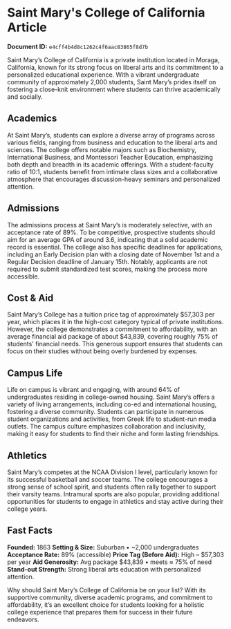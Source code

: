 # Saint Mary's College of California Article

**Document ID:** `e4cff4b4d8c1262c4f6aac83865f8d7b`

Saint Mary’s College of California is a private institution located in Moraga, California, known for its strong focus on liberal arts and its commitment to a personalized educational experience. With a vibrant undergraduate community of approximately 2,000 students, Saint Mary’s prides itself on fostering a close-knit environment where students can thrive academically and socially.

## Academics
At Saint Mary’s, students can explore a diverse array of programs across various fields, ranging from business and education to the liberal arts and sciences. The college offers notable majors such as Biochemistry, International Business, and Montessori Teacher Education, emphasizing both depth and breadth in its academic offerings. With a student-faculty ratio of 10:1, students benefit from intimate class sizes and a collaborative atmosphere that encourages discussion-heavy seminars and personalized attention.

## Admissions
The admissions process at Saint Mary’s is moderately selective, with an acceptance rate of 89%. To be competitive, prospective students should aim for an average GPA of around 3.6, indicating that a solid academic record is essential. The college also has specific deadlines for applications, including an Early Decision plan with a closing date of November 1st and a Regular Decision deadline of January 15th. Notably, applicants are not required to submit standardized test scores, making the process more accessible.

## Cost & Aid
Saint Mary’s College has a tuition price tag of approximately $57,303 per year, which places it in the high-cost category typical of private institutions. However, the college demonstrates a commitment to affordability, with an average financial aid package of about $43,839, covering roughly 75% of students' financial needs. This generous support ensures that students can focus on their studies without being overly burdened by expenses.

## Campus Life
Life on campus is vibrant and engaging, with around 64% of undergraduates residing in college-owned housing. Saint Mary’s offers a variety of living arrangements, including co-ed and international housing, fostering a diverse community. Students can participate in numerous student organizations and activities, from Greek life to student-run media outlets. The campus culture emphasizes collaboration and inclusivity, making it easy for students to find their niche and form lasting friendships.

## Athletics
Saint Mary’s competes at the NCAA Division I level, particularly known for its successful basketball and soccer teams. The college encourages a strong sense of school spirit, and students often rally together to support their varsity teams. Intramural sports are also popular, providing additional opportunities for students to engage in athletics and stay active during their college years.

## Fast Facts
**Founded:** 1863
**Setting & Size:** Suburban • ~2,000 undergraduates
**Acceptance Rate:** 89% (accessible)
**Price Tag (Before Aid):** High – $57,303 per year
**Aid Generosity:** Avg package $43,839 • meets ≈ 75% of need
**Stand-out Strength:** Strong liberal arts education with personalized attention.

Why should Saint Mary’s College of California be on your list? With its supportive community, diverse academic programs, and commitment to affordability, it’s an excellent choice for students looking for a holistic college experience that prepares them for success in their future endeavors.
